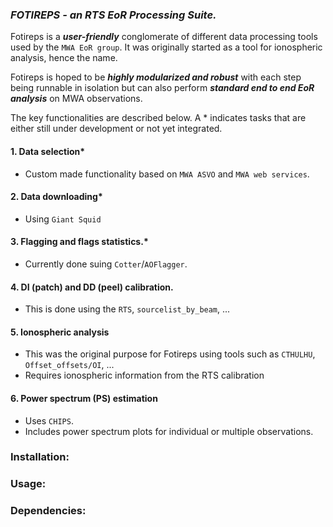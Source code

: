 ### ***FOTIREPS - an RTS EoR Processing Suite.*** 

Fotireps is a ***user-friendly*** conglomerate of different data processing tools used by the `MWA EoR group`. It was originally started as a tool for ionospheric analysis, hence the name.

Fotireps is hoped to be ***highly modularized and robust*** with each step being runnable in isolation but can also perform ***standard end to end EoR analysis*** on MWA observations.

The key functionalities are described below. A \* indicates tasks that are either still under development or not yet integrated.

#### 1. Data selection* 
- Custom made functionality based on `MWA ASVO` and `MWA web services`.

#### 2. Data downloading*

- Using `Giant Squid`

#### 3. Flagging and flags statistics.*

- Currently done suing `Cotter`/`AOFlagger`.

#### 4. DI (patch) and DD (peel) calibration.
- This is done using the `RTS`, `sourcelist_by_beam`, ...

#### 5. Ionospheric analysis 

- This was the original purpose for Fotireps using tools such as `CTHULHU`,  `Offset_offsets/OI`, ...
- Requires ionospheric information from the RTS calibration

#### 6. Power spectrum (PS) estimation

- Uses `CHIPS`.
- Includes power spectrum plots for individual or multiple observations.

### Installation:

### Usage:

### Dependencies:
